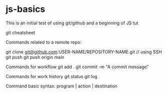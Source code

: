 # js-basics

This is an initial test of using git/github and a beginning of JS tut

git cheatsheet

Commands related to a remote repo:

git clone git@github.com:USER-NAME/REPOSITORY-NAME.git
// using SSH
git push
git push origin main

Commands for workflow
git add .
git commit -m "A commit message"

Commands for work history
git status
git log

Command basic syntax:
program | action | destination
